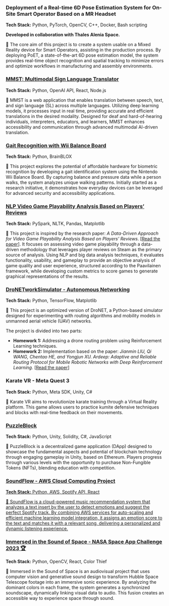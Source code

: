 <div class="project-list">

<div class="project-card">
    <div class="project-content">
        <h3>Deployment of a Real-time 6D Pose Estimation System for On-Site Smart Operator Based on a MR Headset</h3>
        <p><strong>Tech Stack:</strong> Python, PyTorch, OpenCV, C++, Docker, Bash scripting</p>
        <p><strong>Developed in collaboration with Thales Alenia Space.</strong></p>
        <p>📌 The core aim of this project is to create a system usable on a Mixed Reality device for Smart Operators, assisting in the production process. By deploying PoET, a state-of-the-art 6D pose estimation model, the system provides real-time object recognition and spatial tracking to minimize errors and optimize workflows in manufacturing and assembly environments.</p>
    </div>
</div>

<div class="project-card">
    <div class="project-content">
        <h3><a href="https://github.com/iladesio/MMST-Multi-Modal_Sign_Language_Translator">MMST: Multimodal Sign Language Translator</a></h3>
        <p><strong>Tech Stack:</strong> Python, OpenAI API, React, Node.js</p>
        <p>📌 MMST is a web application that enables translation between speech, text, and sign language (SL) across multiple languages. Utilizing deep learning models, it processes input in real time, providing accurate and efficient translations in the desired modality. Designed for deaf and hard-of-hearing individuals, interpreters, educators, and learners, MMST enhances accessibility and communication through advanced multimodal AI-driven translation.</p>
    </div>
</div>

<div class="project-card">
    <div class="project-content">
        <h3><a href="https://github.com/iladesio/Biometric-Systems-Project">Gait Recognition with Wii Balance Board</a></h3>
        <p><strong>Tech Stack:</strong> Python, BrainBLOX</p>
        <p>📌 This project explores the potential of affordable hardware for biometric recognition by developing a gait identification system using the Nintendo Wii Balance Board. By capturing balance and pressure data while a person walks, the system analyzes unique walking patterns. Initially started as a research initiative, it demonstrates how everyday devices can be leveraged for advanced security and accessibility applications.</p>
    </div>
</div>

<div class="project-card">
    <div class="project-content">
        <h3><a href="https://github.com/iladesio/NLP_Videogame-Playability-Analysis">NLP Video Game Playability Analysis Based on Players’ Reviews</a></h3>
        <p><strong>Tech Stack:</strong> PySpark, NLTK, Pandas, Matplotlib</p>
        <p>📌 This project is inspired by the research paper: 
            <em>A Data-Driven Approach for Video Game Playability Analysis Based on Players’ Reviews</em>.  
            [<a href="https://dl.acm.org/doi/10.1145/3487922.3493793" target="_blank">Read the paper</a>]. It focuses on assessing video game playability through a data-driven methodology that leverages player reviews on Steam as the primary source of analysis. Using NLP and big data analysis techniques, it evaluates functionality, usability, and gameplay to provide an objective analysis of game quality and user experience, structured according to the Paavilainen framework, while developing custom metrics to score games to generate graphical representations of the results. </p>
    </div>
</div>

<div class="project-card">
    <div class="project-content">
        <h3>
            <a href="https://github.com/iladesio/DroNETworkSimulator">
                DroNETworkSimulator - Autonomous Networking
            </a>
        </h3>
        <p><strong>Tech Stack:</strong> Python, TensorFlow, Matplotlib</p>
        <p>📌 This project is an optimized version of DroNET, a Python-based simulator designed for experimenting with routing algorithms and mobility models in unmanned aerial vehicle (UAV) networks.</p>
        <p>The project is divided into two parts:
            <ul>
                <li><strong>Homework 1:</strong> Addressing a drone routing problem using Reinforcement Learning techniques.</li>
                <li>
                    <strong>Homework 2:</strong> Implementation based on the paper:  
                    <em>Jianmin LIU, Qi WANG, Chentao HE, and Yongjun XU. Ardeep: Adaptive and Reliable 
                    Routing Protocol for Mobile Robotic Networks with Deep Reinforcement Learning.</em>  
                    [<a href="https://ieeexplore.ieee.org/document/9314848" target="_blank">Read the paper</a>]
                </li>
            </ul>
        </p>
    </div>
</div>

<div class="project-card">
    <div class="project-content">
        <h3>Karate VR - Meta Quest 3</h3>
        <p><strong>Tech Stack:</strong> Python, Meta SDK, Unity, C#</p>
        <p>📌 Karate VR aims to revolutionize karate training through a Virtual Reality platform. This game allows users to practice kumite defensive techniques and blocks with real-time feedback on their movements.</p>
    </div>
</div>

<div class="project-card">
    <div class="project-content">
        <h3><a href="https://github.com/iladesio/PuzzleBlock-BlockchainProject-Server">PuzzleBlock</a></h3>
        <p><strong>Tech Stack:</strong> Python, Unity, Solidity, C#, JavaScript</p>
        <p>📌 PuzzleBlock is a decentralized game application (DApp) designed to showcase the fundamental aspects and potential of blockchain technology through engaging gameplay in Unity, based on Ethereum. Players progress through various levels with the opportunity to purchase Non-Fungible Tokens (NFTs), blending education with competition.</p>
    </div>
</div>

<div class="project-card">
    <div class="project-content">
        <h3><a href="https://github.com/SoundFlowProject/report/blob/main/Project_Cloud_Computing_Report.pdf">SoundFlow - AWS Cloud Computing Project</h3>
        <p><strong>Tech Stack:</strong> Python, AWS, Spotify API, React </p>
        <p>📌 SoundFlow is a cloud-powered music recommendation system that analyzes a text insert by the user to detect emotions and suggest the perfect Spotify track. By combining AWS services for auto-scaling and efficient machine learning model integration, it assigns an emotion score to the text and matches it with a relevant song, delivering a personalized and dynamic listening experience. </p>
    </div>
</div>

<div class="project-card">
    <div class="project-content">
        <h3><a href="https://github.com/iladesio/NA-sound-4Everybody">Immersed in the Sound of Space - NASA Space App Challenge 2023 🏆</a></h3>
        <p><strong>Tech Stack:</strong> Python, OpenCV, React, Color Thief</p>
        <p>📌 Immersed in the Sound of Space is an audiovisual project that uses computer vision and generative sound design to transform Hubble Space Telescope footage into an immersive sonic experience. By analyzing the dominant colors in each frame, the system generates a synchronized soundscape, dynamically linking visual data to audio. This fusion creates an accessible way to experience space through sound.</p>
    </div>
</div>

</div>
